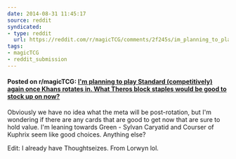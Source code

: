 ```yaml
---
date: 2014-08-31 11:45:17
source: reddit
syndicated:
- type: reddit
  url: https://reddit.com/r/magicTCG/comments/2f245s/im_planning_to_play_standard_competitively_again/
tags:
- magicTCG
- reddit_submission
---
```


#### Posted on r/magicTCG: [I'm planning to play Standard (competitively) again once Khans rotates in. What Theros block staples would be good to stock up on now?](https://reddit.com/r/magicTCG/comments/2f245s/im_planning_to_play_standard_competitively_again/)

Obviously we have no idea what the meta will be post-rotation, but I'm wondering if there are any cards that are good to get now that are sure to hold value. I'm leaning towards Green - Sylvan Caryatid and Courser of Kuphrix seem like good choices. Anything else?

Edit: I already have Thoughtseizes. From Lorwyn lol.